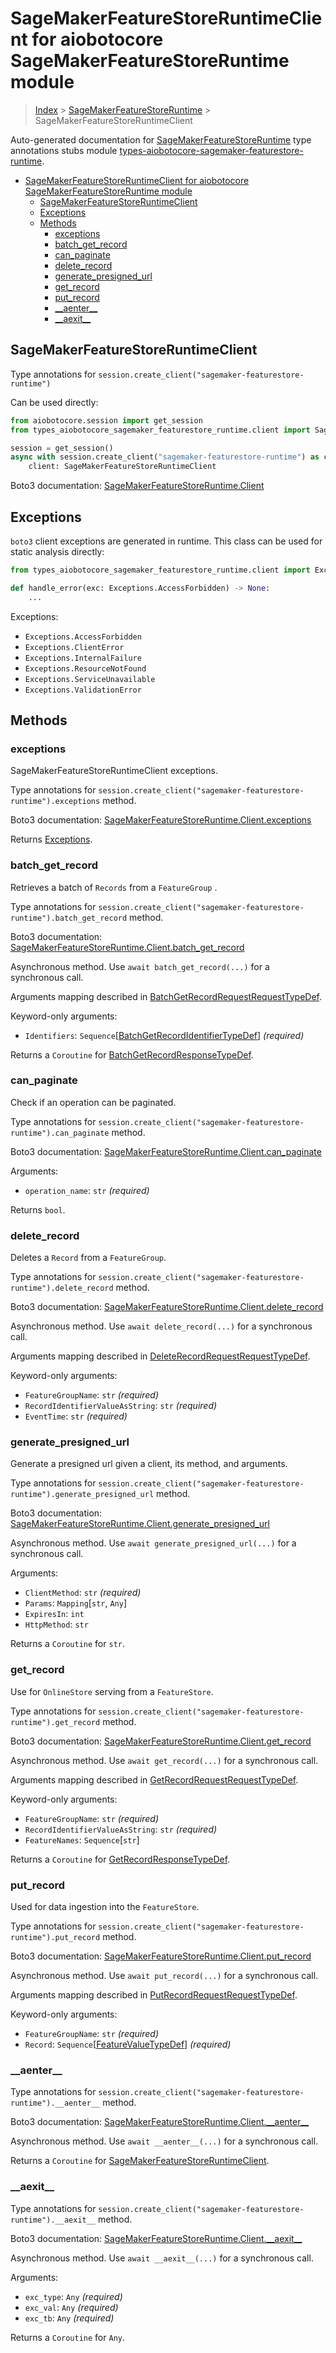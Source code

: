 <a id="sagemakerfeaturestoreruntimeclient-for-aiobotocore-sagemakerfeaturestoreruntime-module"></a>

# SageMakerFeatureStoreRuntimeClient for aiobotocore SageMakerFeatureStoreRuntime module

> [Index](../README.md) > [SageMakerFeatureStoreRuntime](./README.md) >
> SageMakerFeatureStoreRuntimeClient

Auto-generated documentation for
[SageMakerFeatureStoreRuntime](https://boto3.amazonaws.com/v1/documentation/api/latest/reference/services/sagemaker-featurestore-runtime.html#SageMakerFeatureStoreRuntime)
type annotations stubs module
[types-aiobotocore-sagemaker-featurestore-runtime](https://pypi.org/project/types-aiobotocore-sagemaker-featurestore-runtime/).

- [SageMakerFeatureStoreRuntimeClient for aiobotocore SageMakerFeatureStoreRuntime module](#sagemakerfeaturestoreruntimeclient-for-aiobotocore-sagemakerfeaturestoreruntime-module)
  - [SageMakerFeatureStoreRuntimeClient](#sagemakerfeaturestoreruntimeclient)
  - [Exceptions](#exceptions)
  - [Methods](#methods)
    - [exceptions](#exceptions)
    - [batch_get_record](#batch_get_record)
    - [can_paginate](#can_paginate)
    - [delete_record](#delete_record)
    - [generate_presigned_url](#generate_presigned_url)
    - [get_record](#get_record)
    - [put_record](#put_record)
    - [\_\_aenter\_\_](#__aenter__)
    - [\_\_aexit\_\_](#__aexit__)

<a id="sagemakerfeaturestoreruntimeclient"></a>

## SageMakerFeatureStoreRuntimeClient

Type annotations for `session.create_client("sagemaker-featurestore-runtime")`

Can be used directly:

```python
from aiobotocore.session import get_session
from types_aiobotocore_sagemaker_featurestore_runtime.client import SageMakerFeatureStoreRuntimeClient

session = get_session()
async with session.create_client("sagemaker-featurestore-runtime") as client:
    client: SageMakerFeatureStoreRuntimeClient
```

Boto3 documentation:
[SageMakerFeatureStoreRuntime.Client](https://boto3.amazonaws.com/v1/documentation/api/latest/reference/services/sagemaker-featurestore-runtime.html#SageMakerFeatureStoreRuntime.Client)

<a id="exceptions"></a>

## Exceptions

`boto3` client exceptions are generated in runtime. This class can be used for
static analysis directly:

```python
from types_aiobotocore_sagemaker_featurestore_runtime.client import Exceptions

def handle_error(exc: Exceptions.AccessForbidden) -> None:
    ...
```

Exceptions:

- `Exceptions.AccessForbidden`
- `Exceptions.ClientError`
- `Exceptions.InternalFailure`
- `Exceptions.ResourceNotFound`
- `Exceptions.ServiceUnavailable`
- `Exceptions.ValidationError`

<a id="methods"></a>

## Methods

<a id="exceptions"></a>

### exceptions

SageMakerFeatureStoreRuntimeClient exceptions.

Type annotations for
`session.create_client("sagemaker-featurestore-runtime").exceptions` method.

Boto3 documentation:
[SageMakerFeatureStoreRuntime.Client.exceptions](https://boto3.amazonaws.com/v1/documentation/api/latest/reference/services/sagemaker-featurestore-runtime.html#SageMakerFeatureStoreRuntime.Client.exceptions)

Returns [Exceptions](#exceptions).

<a id="batch\_get\_record"></a>

### batch_get_record

Retrieves a batch of `Records` from a `FeatureGroup` .

Type annotations for
`session.create_client("sagemaker-featurestore-runtime").batch_get_record`
method.

Boto3 documentation:
[SageMakerFeatureStoreRuntime.Client.batch_get_record](https://boto3.amazonaws.com/v1/documentation/api/latest/reference/services/sagemaker-featurestore-runtime.html#SageMakerFeatureStoreRuntime.Client.batch_get_record)

Asynchronous method. Use `await batch_get_record(...)` for a synchronous call.

Arguments mapping described in
[BatchGetRecordRequestRequestTypeDef](./type_defs.md#batchgetrecordrequestrequesttypedef).

Keyword-only arguments:

- `Identifiers`:
  `Sequence`\[[BatchGetRecordIdentifierTypeDef](./type_defs.md#batchgetrecordidentifiertypedef)\]
  *(required)*

Returns a `Coroutine` for
[BatchGetRecordResponseTypeDef](./type_defs.md#batchgetrecordresponsetypedef).

<a id="can\_paginate"></a>

### can_paginate

Check if an operation can be paginated.

Type annotations for
`session.create_client("sagemaker-featurestore-runtime").can_paginate` method.

Boto3 documentation:
[SageMakerFeatureStoreRuntime.Client.can_paginate](https://boto3.amazonaws.com/v1/documentation/api/latest/reference/services/sagemaker-featurestore-runtime.html#SageMakerFeatureStoreRuntime.Client.can_paginate)

Arguments:

- `operation_name`: `str` *(required)*

Returns `bool`.

<a id="delete\_record"></a>

### delete_record

Deletes a `Record` from a `FeatureGroup`.

Type annotations for
`session.create_client("sagemaker-featurestore-runtime").delete_record` method.

Boto3 documentation:
[SageMakerFeatureStoreRuntime.Client.delete_record](https://boto3.amazonaws.com/v1/documentation/api/latest/reference/services/sagemaker-featurestore-runtime.html#SageMakerFeatureStoreRuntime.Client.delete_record)

Asynchronous method. Use `await delete_record(...)` for a synchronous call.

Arguments mapping described in
[DeleteRecordRequestRequestTypeDef](./type_defs.md#deleterecordrequestrequesttypedef).

Keyword-only arguments:

- `FeatureGroupName`: `str` *(required)*
- `RecordIdentifierValueAsString`: `str` *(required)*
- `EventTime`: `str` *(required)*

<a id="generate\_presigned\_url"></a>

### generate_presigned_url

Generate a presigned url given a client, its method, and arguments.

Type annotations for
`session.create_client("sagemaker-featurestore-runtime").generate_presigned_url`
method.

Boto3 documentation:
[SageMakerFeatureStoreRuntime.Client.generate_presigned_url](https://boto3.amazonaws.com/v1/documentation/api/latest/reference/services/sagemaker-featurestore-runtime.html#SageMakerFeatureStoreRuntime.Client.generate_presigned_url)

Asynchronous method. Use `await generate_presigned_url(...)` for a synchronous
call.

Arguments:

- `ClientMethod`: `str` *(required)*
- `Params`: `Mapping`\[`str`, `Any`\]
- `ExpiresIn`: `int`
- `HttpMethod`: `str`

Returns a `Coroutine` for `str`.

<a id="get\_record"></a>

### get_record

Use for `OnlineStore` serving from a `FeatureStore`.

Type annotations for
`session.create_client("sagemaker-featurestore-runtime").get_record` method.

Boto3 documentation:
[SageMakerFeatureStoreRuntime.Client.get_record](https://boto3.amazonaws.com/v1/documentation/api/latest/reference/services/sagemaker-featurestore-runtime.html#SageMakerFeatureStoreRuntime.Client.get_record)

Asynchronous method. Use `await get_record(...)` for a synchronous call.

Arguments mapping described in
[GetRecordRequestRequestTypeDef](./type_defs.md#getrecordrequestrequesttypedef).

Keyword-only arguments:

- `FeatureGroupName`: `str` *(required)*
- `RecordIdentifierValueAsString`: `str` *(required)*
- `FeatureNames`: `Sequence`\[`str`\]

Returns a `Coroutine` for
[GetRecordResponseTypeDef](./type_defs.md#getrecordresponsetypedef).

<a id="put\_record"></a>

### put_record

Used for data ingestion into the `FeatureStore`.

Type annotations for
`session.create_client("sagemaker-featurestore-runtime").put_record` method.

Boto3 documentation:
[SageMakerFeatureStoreRuntime.Client.put_record](https://boto3.amazonaws.com/v1/documentation/api/latest/reference/services/sagemaker-featurestore-runtime.html#SageMakerFeatureStoreRuntime.Client.put_record)

Asynchronous method. Use `await put_record(...)` for a synchronous call.

Arguments mapping described in
[PutRecordRequestRequestTypeDef](./type_defs.md#putrecordrequestrequesttypedef).

Keyword-only arguments:

- `FeatureGroupName`: `str` *(required)*
- `Record`:
  `Sequence`\[[FeatureValueTypeDef](./type_defs.md#featurevaluetypedef)\]
  *(required)*

<a id="\_\_aenter\_\_"></a>

### \_\_aenter\_\_

Type annotations for
`session.create_client("sagemaker-featurestore-runtime").__aenter__` method.

Boto3 documentation:
[SageMakerFeatureStoreRuntime.Client.\_\_aenter\_\_](https://boto3.amazonaws.com/v1/documentation/api/latest/reference/services/sagemaker-featurestore-runtime.html#SageMakerFeatureStoreRuntime.Client.__aenter__)

Asynchronous method. Use `await __aenter__(...)` for a synchronous call.

Returns a `Coroutine` for
[SageMakerFeatureStoreRuntimeClient](#sagemakerfeaturestoreruntimeclient).

<a id="\_\_aexit\_\_"></a>

### \_\_aexit\_\_

Type annotations for
`session.create_client("sagemaker-featurestore-runtime").__aexit__` method.

Boto3 documentation:
[SageMakerFeatureStoreRuntime.Client.\_\_aexit\_\_](https://boto3.amazonaws.com/v1/documentation/api/latest/reference/services/sagemaker-featurestore-runtime.html#SageMakerFeatureStoreRuntime.Client.__aexit__)

Asynchronous method. Use `await __aexit__(...)` for a synchronous call.

Arguments:

- `exc_type`: `Any` *(required)*
- `exc_val`: `Any` *(required)*
- `exc_tb`: `Any` *(required)*

Returns a `Coroutine` for `Any`.
